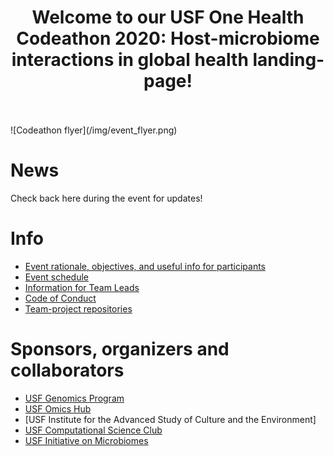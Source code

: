 <h1 align="center">Welcome to our USF One Health Codeathon 2020: Host-microbiome interactions in global health landing-page!</h1>
<br>
<br>
![Codeathon flyer](/img/event_flyer.png)


# News

Check back here during the event for updates!


# Info

  * [Event rationale, objectives, and useful info for participants](https://github.com/usfomicshub/USFOneHealthCodeathon2020)  
  * [Event schedule]()
  * [Information for Team Leads](https://github.com/USFOneHealthCodeathon2020/USFOneHealthCodeathon2020.github.io/blob/master/codeathon.teamleads.022020_JO.pdf)
  * [Code of Conduct](https://hackcodeofconduct.org/1362-one_health)
  * [Team-project repositories](https://github.com/USFOneHealthCodeathon2020)


# Sponsors, organizers and collaborators

  * [USF Genomics Program](https://health.usf.edu/publichealth/ghidr/genomics)
  * [USF Omics Hub](https://usfomicshub.github.io/)
  * [USF Institute for the Advanced Study of Culture and the Environment]
  * [USF Computational Science Club](https://computationalscienceclub.org/)
  * [USF Initiative on Microbiomes](https://health.usf.edu/medicine/microbiome)
  
